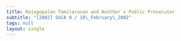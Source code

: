 ```yaml
---
title: Rajagopalan Tamilarasan and Another v Public Prosecutor
subtitle: "[2002] SGCA 9 / 18\_February\_2002"
tags: null
layout: single
---
```


